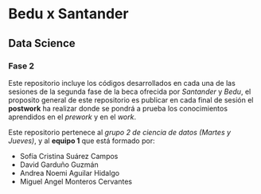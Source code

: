 # Bedu x Santander
## Data Science
### Fase 2

Este repositorio incluye los códigos desarrollados en cada una de las sesiones de la segunda fase de la beca ofrecida por *Santander* y *Bedu*, el proposito general de este repositorio es publicar en cada final de sesión el **postwork** ha realizar donde se pondrá a prueba los conocimientos aprendidos en el *prework* y en el *work*.

Este repositorio pertenece al *grupo 2 de ciencia de datos (Martes y Jueves)*, y al **equipo 1** que está formado por:


* Sofía Cristina Suárez Campos
* David Garduño Guzmán
* Andrea Noemi Aguilar Hidalgo
* Miguel Angel Monteros Cervantes
